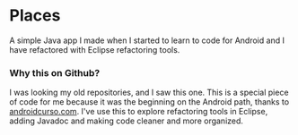 # Places
A simple Java app I made when I started to learn to code for Android and I have refactored with Eclipse refactoring tools.

### Why this on Github?
I was looking my old repositories, and I saw this one. This is a special piece of code for me because it was the beginning on the Android path, thanks to [androidcurso.com](http://www.androidcurso.com/).
I've use this to explore refactoring tools in Eclipse, adding Javadoc and making code cleaner and more organized.
